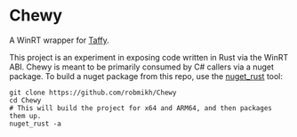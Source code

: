 # Chewy
A WinRT wrapper for [Taffy](https://github.com/DioxusLabs/taffy).

This project is an experiment in exposing code written in Rust via the WinRT ABI. Chewy is meant to be primarily consumed by C# callers via a nuget package. To build a nuget package from this repo, use the [nuget_rust](https://github.com/robmikh/nuget_rust) tool:

```
git clone https://github.com/robmikh/Chewy
cd Chewy
# This will build the project for x64 and ARM64, and then packages them up.
nuget_rust -a
```
